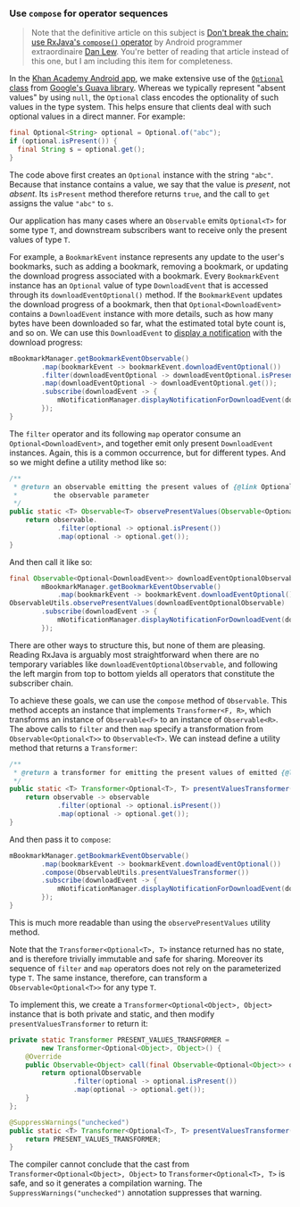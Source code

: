 ### Use `compose` for operator sequences

> Note that the definitive article on this subject is [Don't break the chain: use RxJava's `compose()` operator](http://blog.danlew.net/2015/03/02/dont-break-the-chain/) by Android programmer extraordinaire [Dan Lew](http://blog.danlew.net/). You're better of reading that article instead of this one, but I am including this item for completeness.

In the [Khan Academy Android app](https://play.google.com/store/apps/details?id=org.khanacademy.android), we make extensive use of the [`Optional` class](http://docs.guava-libraries.googlecode.com/git/javadoc/com/google/common/base/Optional.html) from [Google's Guava library](https://github.com/google/guava). Whereas we typically represent "absent values" by using `null`, the `Optional` class encodes the optionality of such values in the type system. This helps ensure that clients deal with such optional values in a direct manner. For example:

```java
final Optional<String> optional = Optional.of("abc");
if (optional.isPresent()) {
  final String s = optional.get();
}
```

The code above first creates an `Optional` instance with the string `"abc"`. Because that instance contains a value, we say that the value is *present*, not *absent*. Its `isPresent` method therefore returns `true`, and the call to `get` assigns the value `"abc"` to `s`.

Our application has many cases where an `Observable` emits `Optional<T>` for some type `T`, and downstream subscribers want to receive only the present values of type `T`.

For example, a `BookmarkEvent` instance represents any update to the user's bookmarks, such as adding a bookmark, removing a bookmark, or updating the download progress associated with a bookmark. Every `BookmarkEvent` instance has an `Optional` value of type `DownloadEvent` that is accessed through its `downloadEventOptional()` method. If the `BookmarkEvent` updates the download progress of a bookmark, then that `Optional<DownloadEvent>` contains a `DownloadEvent` instance with more details, such as how many bytes have been downloaded so far, what the estimated total byte count is, and so on. We can use this `DownloadEvent` to [display a notification](http://developer.android.com/guide/topics/ui/notifiers/notifications.html) with the download progress:

```java
mBookmarkManager.getBookmarkEventObservable()
        .map(bookmarkEvent -> bookmarkEvent.downloadEventOptional())
        .filter(downloadEventOptional -> downloadEventOptional.isPresent())
        .map(downloadEventOptional -> downloadEventOptional.get());
        .subscribe(downloadEvent -> {
            mNotificationManager.displayNotificationForDownloadEvent(downloadEvent);
        });
}
```

The `filter` operator and its following `map` operator consume an `Optional<DownloadEvent>`, and together emit only present `DownloadEvent` instances. Again, this is a common occurrence, but for different types. And so we might define a utility method like so:

```java
/**
 * @return an observable emitting the present values of {@link Optional} instances emitted by
 *         the observable parameter
 */
public static <T> Observable<T> observePresentValues(Observable<Optional<T>> observable) {
    return observable.
            .filter(optional -> optional.isPresent())
            .map(optional -> optional.get());
}
```

And then call it like so:

```java
final Observable<Optional<DownloadEvent>> downloadEventOptionalObservable =
        mBookmarkManager.getBookmarkEventObservable()
            .map(bookmarkEvent -> bookmarkEvent.downloadEventOptional())
ObservableUtils.observePresentValues(downloadEventOptionalObservable)
        .subscribe(downloadEvent -> {
            mNotificationManager.displayNotificationForDownloadEvent(downloadEvent);
        });
```

There are other ways to structure this, but none of them are pleasing. Reading RxJava is arguably most straightforward when there are no temporary variables like `downloadEventOptionalObservable`, and following the left margin from top to bottom yields all operators that constitute the subscriber chain.

To achieve these goals, we can use the `compose` method of `Observable`. This method accepts an instance that implements `Transformer<F, R>`, which transforms an instance of `Observable<F>` to an instance of `Observable<R>`. The above calls to `filter` and then `map` specify a transformation from `Observable<Optional<T>>` to `Observable<T>`. We can instead define a utility method that returns a `Transformer`:


```java
/**
 * @return a transformer for emitting the present values of emitted {@link Optional} instances
 */
public static <T> Transformer<Optional<T>, T> presentValuesTransformer() {
    return observable -> observable
            .filter(optional -> optional.isPresent())
            .map(optional -> optional.get());
}
```

And then pass it to `compose`:

```java
mBookmarkManager.getBookmarkEventObservable()
        .map(bookmarkEvent -> bookmarkEvent.downloadEventOptional())
        .compose(ObservableUtils.presentValuesTransformer())
        .subscribe(downloadEvent -> {
            mNotificationManager.displayNotificationForDownloadEvent(downloadEvent);
        });
}
```

This is much more readable than using the `observePresentValues` utility method.

Note that the `Transformer<Optional<T>, T>` instance returned has no state, and is therefore trivially immutable and safe for sharing. Moreover its sequence of `filter` and `map` operators does not rely on the parameterized type `T`. The same instance, therefore, can transform a `Observable<Optional<T>>` for any type `T`.

To implement this, we create a `Transformer<Optional<Object>, Object>` instance that is both private and static, and then modify `presentValuesTransformer` to return it:

```java
private static Transformer PRESENT_VALUES_TRANSFORMER =
        new Transformer<Optional<Object>, Object>() {
    @Override
    public Observable<Object> call(final Observable<Optional<Object>> optionalObservable) {
        return optionalObservable
                .filter(optional -> optional.isPresent())
                .map(optional -> optional.get());
    }
};

@SuppressWarnings("unchecked")
public static <T> Transformer<Optional<T>, T> presentValuesTransformer() {
    return PRESENT_VALUES_TRANSFORMER;
}
```

The compiler cannot conclude that the cast from `Transformer<Optional<Object>, Object>` to `Transformer<Optional<T>, T>` is safe, and so it generates a compilation warning. The `SuppressWarnings("unchecked")` annotation suppresses that warning.

